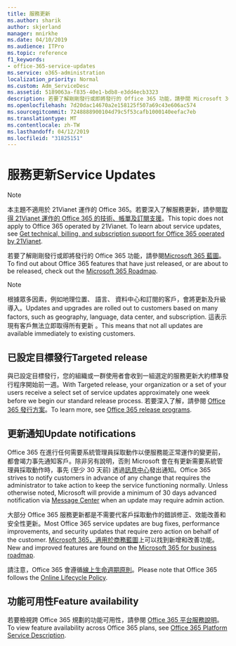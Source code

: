 ```yaml
---
title: 服務更新
ms.author: sharik
author: skjerland
manager: mnirkhe
ms.date: 04/10/2019
ms.audience: ITPro
ms.topic: reference
f1_keywords:
- office-365-service-updates
ms.service: o365-administration
localization_priority: Normal
ms.custom: Adm_ServiceDesc
ms.assetid: 5189063a-f835-40e1-bdb8-e3dd4ecb3323
description: 若要了解剛剛發行或即將發行的 Office 365 功能，請參閱 Microsoft 365 藍圖。
ms.openlocfilehash: 7d20dac14670a2e158125f507a69c43e606ac574
ms.sourcegitcommit: 7248888900104d79c5f53cafb1000140eefac7eb
ms.translationtype: MT
ms.contentlocale: zh-TW
ms.lasthandoff: 04/12/2019
ms.locfileid: "31825151"
---
```

# <a name="service-updates"></a><span data-ttu-id="683e5-103">服務更新</span><span class="sxs-lookup"><span data-stu-id="683e5-103">Service Updates</span></span>

> [!NOTE]
> <span data-ttu-id="683e5-p101">本主題不適用於 21Vianet 運作的 Office 365。若要深入了解服務更新，請參閱[取得 21Vianet 運作的 Office 365 的技術、帳單及訂閱支援](http://go.microsoft.com/fwlink/?LinkID=733350&amp;clcid=0x409)。</span><span class="sxs-lookup"><span data-stu-id="683e5-p101">This topic does not apply to Office 365 operated by 21Vianet. To learn about service updates, see [Get technical, billing, and subscription support for Office 365 operated by 21Vianet](http://go.microsoft.com/fwlink/?LinkID=733350&amp;clcid=0x409).</span></span> 
  
<span data-ttu-id="683e5-106">若要了解剛剛發行或即將發行的 Office 365 功能，請參閱[Microsoft 365 藍圖](https://go.microsoft.com/fwlink/?LinkId=509914)。</span><span class="sxs-lookup"><span data-stu-id="683e5-106">To find out about Office 365 features that have just released, or are about to be released, check out the [Microsoft 365 Roadmap](https://go.microsoft.com/fwlink/?LinkId=509914).</span></span>
  
> [!NOTE]
> <span data-ttu-id="683e5-107">根據眾多因素，例如地理位置、 語言、 資料中心和訂閱的客戶，會將更新及升級導入。</span><span class="sxs-lookup"><span data-stu-id="683e5-107">Updates and upgrades are rolled out to customers based on many factors, such as geography, language, data center, and subscription.</span></span> <span data-ttu-id="683e5-108">這表示現有客戶無法立即取得所有更新 。</span><span class="sxs-lookup"><span data-stu-id="683e5-108">This means that not all updates are available immediately to existing customers.</span></span> 
  
## <a name="targeted-release"></a><span data-ttu-id="683e5-109">已設定目標發行</span><span class="sxs-lookup"><span data-stu-id="683e5-109">Targeted release</span></span>

<span data-ttu-id="683e5-110">與已設定目標發行，您的組織或一群使用者會收到一組選定的服務更新大約標準發行程序開始前一週。</span><span class="sxs-lookup"><span data-stu-id="683e5-110">With Targeted release, your organization or a set of your users receive a select set of service updates approximately one week before we begin our standard release process.</span></span> <span data-ttu-id="683e5-111">若要深入了解，請參閱 [Office 365 發行方案](https://go.microsoft.com/fwlink/p/?LinkId=509823)。</span><span class="sxs-lookup"><span data-stu-id="683e5-111">To learn more, see [Office 365 release programs](https://go.microsoft.com/fwlink/p/?LinkId=509823).</span></span> 
  
## <a name="update-notifications"></a><span data-ttu-id="683e5-112">更新通知</span><span class="sxs-lookup"><span data-stu-id="683e5-112">Update notifications</span></span>

<span data-ttu-id="683e5-p104">Office 365 在進行任何需要系統管理員採取動作以便服務能正常運作的變更前，都會竭力事先通知客戶。除非另有說明，否則 Microsoft 會在有更新需要系統管理員採取動作時，事先 (至少 30 天前) 透過[訊息中心](http://technet.microsoft.com/library/38FB3333-BFCC-4340-A37B-DEDA509C209.aspx)發出通知。</span><span class="sxs-lookup"><span data-stu-id="683e5-p104">Office 365 strives to notify customers in advance of any change that requires the administrator to take action to keep the service functioning normally. Unless otherwise noted, Microsoft will provide a minimum of 30 days advanced notification via [Message Center](http://technet.microsoft.com/library/38FB3333-BFCC-4340-A37B-DEDA509C209.aspx) when an update may require admin action.</span></span> 
  
<span data-ttu-id="683e5-115">大部分 Office 365 服務更新都是不需要代客戶採取動作的錯誤修正、效能改善和安全性更新。</span><span class="sxs-lookup"><span data-stu-id="683e5-115">Most Office 365 service updates are bug fixes, performance improvements, and security updates that require zero action on behalf of the customer.</span></span> <span data-ttu-id="683e5-116">[Microsoft 365，適用於商務藍圖](http://roadmap.office.com/)上可以找到新增和改善功能。</span><span class="sxs-lookup"><span data-stu-id="683e5-116">New and improved features are found on the [Microsoft 365 for business roadmap](http://roadmap.office.com/).</span></span>
  
<span data-ttu-id="683e5-117">請注意，Office 365 會遵循[線上生命週期原則](https://support.microsoft.com/lifecycle#gp/osslpolicy)。</span><span class="sxs-lookup"><span data-stu-id="683e5-117">Please note that Office 365 follows the [Online Lifecycle Policy](https://support.microsoft.com/lifecycle#gp/osslpolicy).</span></span>
  
## <a name="feature-availability"></a><span data-ttu-id="683e5-118">功能可用性</span><span class="sxs-lookup"><span data-stu-id="683e5-118">Feature availability</span></span>

<span data-ttu-id="683e5-119">若要檢視跨 Office 365 規劃的功能可用性，請參閱 [Office 365 平台服務說明](https://technet.microsoft.com/library/office-365-platform-service-description.aspx)。</span><span class="sxs-lookup"><span data-stu-id="683e5-119">To view feature availability across Office 365 plans, see [Office 365 Platform Service Description](https://technet.microsoft.com/library/office-365-platform-service-description.aspx).</span></span>
  

